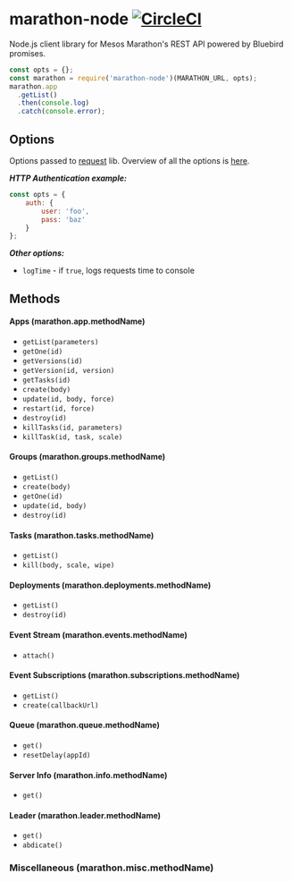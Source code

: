 # marathon-node [![CircleCI](https://circleci.com/gh/elasticio/marathon-node.svg?style=svg)](https://circleci.com/gh/elasticio/marathon-node)
Node.js client library for Mesos Marathon's REST API powered by Bluebird promises.

```javascript
const opts = {};
const marathon = require('marathon-node')(MARATHON_URL, opts);
marathon.app
  .getList()
  .then(console.log)
  .catch(console.error);
```

## Options
Options passed to [request](https://github.com/request/request) lib. Overview of all the options is [here](https://github.com/request/request#requestoptions-callback).

***HTTP Authentication example:***
```javascript
const opts = {
    auth: {
        user: 'foo',
        pass: 'baz'
    }
};
```

***Other options:***
- `logTime` - if `true`, logs requests time to console


## Methods

#### Apps (marathon.app.methodName)
- `getList(parameters)`
- `getOne(id)`
- `getVersions(id)`
- `getVersion(id, version)`
- `getTasks(id)`
- `create(body)`
- `update(id, body, force)`
- `restart(id, force)`
- `destroy(id)`
- `killTasks(id, parameters)`
- `killTask(id, task, scale)`

#### Groups (marathon.groups.methodName)
- `getList()`
- `create(body)`
- `getOne(id)`
- `update(id, body)`
- `destroy(id)`

#### Tasks (marathon.tasks.methodName)
- `getList()`
- `kill(body, scale, wipe)`

#### Deployments (marathon.deployments.methodName)
- `getList()`
- `destroy(id)`

#### Event Stream (marathon.events.methodName)
- `attach()`

#### Event Subscriptions (marathon.subscriptions.methodName)
- `getList()`
- `create(callbackUrl)`

#### Queue (marathon.queue.methodName)
- `get()`
- `resetDelay(appId)`

#### Server Info (marathon.info.methodName)
- `get()`

#### Leader (marathon.leader.methodName)
- `get()`
- `abdicate()`

### Miscellaneous (marathon.misc.methodName)
